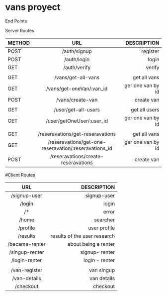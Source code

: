 # vans proyect

End Points

Server Routes

| METHOD |                           URL                           |       DESCRIPTION |
| ------ | :-----------------------------------------------------: | ----------------: |
| POST   |                      /auth/signup                       |          register |
| POST   |                       /auth/login                       |             login |
| GET    |                      /auth/verify                       |            verify |
|        |                                                         |                   |
| GET    |                   /vans/get-all-vans                    |      get all vans |
| GET    |                /vans/get-oneVan/:van_id                 | ger one van by id |
| POST   |                    /vans/create-van                     |        create van |
|        |                                                         |                   |
| GET    |                   /user/get-all-users                   |     get all users |
| GET    |                /user/getOneUser/:user_id                | ger one van by id |
|        |                                                         |                   |
| GET    |            /reseravations/get-reseravations             |      get all vans 
| GET    | /reseravations/get-one-reseravation/:reseravations_id | ger one van by id |
| POST   |           /reseravations/create-reseravations           |        create van |

#Client Routes

|      URL       |                  DESCRIPTION |
| :------------: | ---------------------------: |
|  /signup-user  |                  signup-user |
|     /login     |                        login |
|      /\*       |                        error |
|     /home      |                     searcher |
|    /profile    |                 user profile |
|    /results    | results of the user research |
| /became-renter |         about being a renter |
| /singup-renter |               signup- renter |
| /login-renter  |               login - renter |
|                |                              |
| /van-register  |                   van singup |
|  /van-details  |                  van details |
|   /checkout    |                     checkout |
